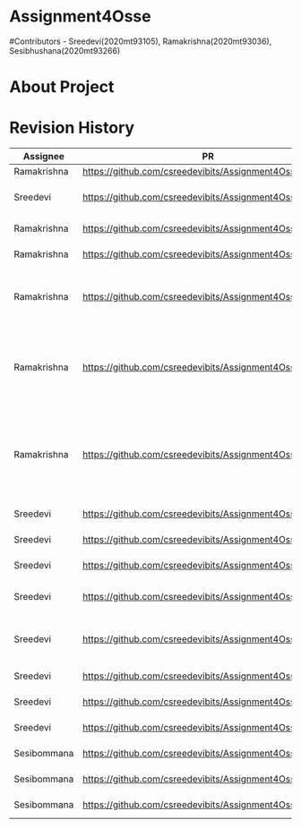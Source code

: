 # Assignment4Osse
#Contributors - Sreedevi(2020mt93105), Ramakrishna(2020mt93036), Sesibhushana(2020mt93266)

# About Project






# Revision History

|Assignee      |   PR                                                        |Comments   
|--------------|-------------------------------------------------------------|------------------------------------------------------------------------
|Ramakrishna   |     https://github.com/csreedevibits/Assignment4Osse/pull/1 |
|Sreedevi      |     https://github.com/csreedevibits/Assignment4Osse/pull/2 | Adding another para
|Ramakrishna   |     https://github.com/csreedevibits/Assignment4Osse/pull/3 | Merge to main
|Ramakrishna   |     https://github.com/csreedevibits/Assignment4Osse/pull/4 | merge to main
|Ramakrishna   |     https://github.com/csreedevibits/Assignment4Osse/pull/5 | Added bootstrap theme and basic changes
|Ramakrishna   |     https://github.com/csreedevibits/Assignment4Osse/pull/7 | Resolution for issue "Remove google maps render on index page"
|Ramakrishna   |     https://github.com/csreedevibits/Assignment4Osse/pull/9 | Issue resolution Price modification for business and developer plans
|Sreedevi      |     https://github.com/csreedevibits/Assignment4Osse/pull/12| Issue 10 and 11
|Sreedevi      |     https://github.com/csreedevibits/Assignment4Osse/pull/13| Location Updates
|Sreedevi      |     https://github.com/csreedevibits/Assignment4Osse/pull/14| Updating email
|Sreedevi      |     https://github.com/csreedevibits/Assignment4Osse/pull/15| Updating email in inner page
|Sreedevi      |     https://github.com/csreedevibits/Assignment4Osse/pull/16| Updating email id in portfolio page
|Sreedevi      |     https://github.com/csreedevibits/Assignment4Osse/pull/17| Merge to main
|Sreedevi      |     https://github.com/csreedevibits/Assignment4Osse/pull/27| Updating profile page
|Sreedevi      |     https://github.com/csreedevibits/Assignment4Osse/pull/27| Updating profile page
|Sesibommana   |     https://github.com/csreedevibits/Assignment4Osse/pull/27| Added a new file
|Sesibommana   |     https://github.com/csreedevibits/Assignment4Osse/pull/28| Fixed the issue#1
|Sesibommana   |     https://github.com/csreedevibits/Assignment4Osse/pull/29| Added hello world.py



